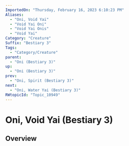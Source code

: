 ```yaml
---
ImportedOn: "Thursday, February 16, 2023 6:10:23 PM"
Aliases:
  - "Oni, Void Yai"
  - "Void Yai Oni"
  - "Void Yai Onis"
  - "Void Yai"
Category: "Creature"
Suffix: "Bestiary 3"
Tags:
  - "Category/Creature"
parent:
  - "Oni (Bestiary 3)"
up:
  - "Oni (Bestiary 3)"
prev:
  - "Oni, Spirit (Bestiary 3)"
next:
  - "Oni, Water Yai (Bestiary 3)"
RWtopicId: "Topic_10949"
---
```

# Oni, Void Yai (Bestiary 3)
## Overview
